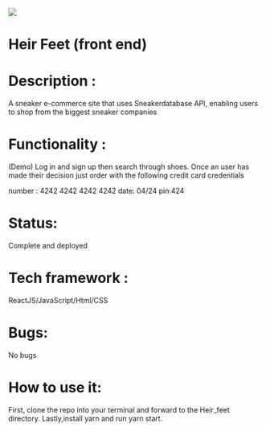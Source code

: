 
<img src="https://res.cloudinary.com/di449masi/image/upload/v1606248006/Screen_Shot_2020-11-24_at_2.59.13_PM_ntpsc2.png"></img>

# Heir Feet (front end)

# Description : 
A sneaker e-commerce site that uses Sneakerdatabase API, enabling users to shop from the biggest sneaker companies 

# Functionality : 
(Demo)
Log in and sign up then search through shoes. Once an user has made their decision just order with  the following credit card credentials

number : 4242 4242 4242 4242
date: 04/24
pin:424

# Status:
Complete and deployed 

# Tech framework :
ReactJS/JavaScript/Html/CSS

# Bugs:
No bugs 

# How to use it:
First, clone the repo into your terminal and forward to the Heir_feet directory. Lastly,install yarn and run yarn start. 

